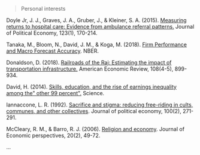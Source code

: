 >  Personal interests

Doyle Jr, J. J., Graves, J. A., Gruber, J., & Kleiner, S. A. (2015). [Measuring returns to hospital care: Evidence from ambulance referral patterns.](https://www.journals.uchicago.edu/doi/pdfplus/10.1086/677756) Journal of Political Economy, 123(1), 170-214.

Tanaka, M., Bloom, N., David, J. M., & Koga, M. (2018). [Firm Performance and Macro Forecast Accuracy](http://www.nber.org/papers/w24776). NBER.

Donaldson, D. (2018). [Railroads of the Raj: Estimating the impact of transportation infrastructure.](https://www.aeaweb.org/articles?id=10.1257/aer.20101199) American Economic Review, 108(4-5), 899-934.

David, H. (2014). [Skills, education, and the rise of earnings inequality among the" other 99 percent".](http://science.sciencemag.org/content/344/6186/843) Science. 

Iannaccone, L. R. (1992). [Sacrifice and stigma: reducing free-riding in cults, communes, and other collectives](https://www.jstor.org/stable/pdf/2138608.pdf). Journal of political economy, 100(2), 271-291.

McCleary, R. M., & Barro, R. J. (2006). [Religion and economy](https://pubs.aeaweb.org/doi/pdfplus/10.1257/jep.20.2.49). Journal of Economic perspectives, 20(2), 49-72.

...

